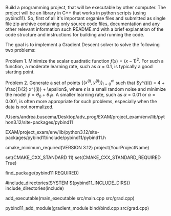 Build a programming project, that will be executable by other computer. The project will be an library in C++ that works in python scripts (using pybind11). So, first of all it's important organise files and submitted as single file zip archive containing only source code files, documentation and any other relevant information such README.md with a brief explanation of the code structure and instructions for building and running the code.

The goal is to implement a Gradient Descent solver to solve the following two problems:

Problem 1.
Minimize the scalar quadratic function $f(x)=(x-1)^2$. For such a function, a moderate learning rate, such as $\alpha = 0.1$, is typically a good starting point.

Problem 2.
Generate a set of points $\lbrace(x^{(i)}, y^{(i)})\rbrace_{i=0}^m$ such that $y^{(i)} = 4 + \frac{1}{2} x^{(i)} + \epsilon$, where $\epsilon$ is a small random noise and minimize the model $\hat{y} = \theta_0 + \theta_1 x$. A smaller learning rate, such as $\alpha = 0.01$ or $\alpha = 0.001$, is often more appropriate for such problems, especially when the data is not normalized.


/Users/andrea.buscema/Desktop/adv_prog/EXAM/project_exam/env/lib/python3.12/site-packages/pybind11

EXAM/project_exam/env/lib/python3.12/site-packages/pybind11/include/pybind11/pybind11.h



cmake_minimum_required(VERSION 3.12) 
project(YourProjectName) 


set(CMAKE_CXX_STANDARD 11)
set(CMAKE_CXX_STANDARD_REQUIRED True)


find_package(pybind11 REQUIRED)

#include_directories(SYSTEM ${pybind11_INCLUDE_DIRS})
include_directories(include)

add_executable(main_executable src/main.cpp src/grad.cpp)


pybind11_add_module(gradient_module bind/bind.cpp src/grad.cpp)

